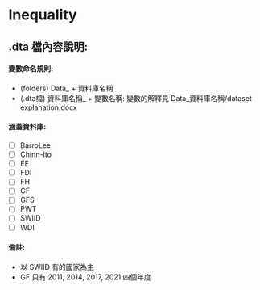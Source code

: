 # Inequality
## .dta 檔內容說明:
#### 變數命名規則:
* (folders) Data_ + 資料庫名稱
* (.dta檔) 資料庫名稱_ + 變數名稱: 變數的解釋見 Data_資料庫名稱/dataset explanation.docx

#### 涵蓋資料庫:
- [ ] BarroLee
- [ ] Chinn-Ito
- [ ] EF
- [ ] FDI
- [ ] FH
- [ ] GF
- [ ] GFS
- [ ] PWT
- [ ] SWIID
- [ ] WDI

#### 備註:
* 以 SWIID 有的國家為主
* GF 只有 2011, 2014, 2017, 2021 四個年度

